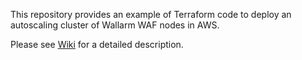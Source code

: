 This repository provides an example of Terraform code to deploy an autoscaling cluster of Wallarm WAF nodes in AWS.

Please see [Wiki](https://github.com/wallarm/terraform-example/wiki) for a detailed description.

